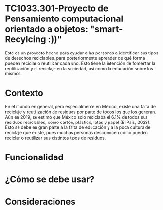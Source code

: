 # TC1033.301-Proyecto de Pensamiento computacional orientado a objetos: "smart-Recylcing :))"
Este es un proyecto hecho para ayudar a las personas a identificar sus tipos de desechos reciclables, para posteriormente aprender de qué forma pueden reciclar o reutilizar cada uno. Esto tiene la intención de fomentar la reutilización y el reciclaje en la sociedad, así como la educación sobre los mismos.

# Contexto
En el mundo en general, pero especialmente en México, existe una falta de reciclaje y reutilización de residuos por parte de todos los que los generan. Aún en 2019, se estimó que México solo reciclaba el 6.1% de todos sus residuos reciclables, como cartón, plástico, latas y papel (El País, 2023). Esto se debe en gran parte a la falta de educación y a la poca cultura de reciclaje que existe, pues muchas personas desconocen cómo pueden reciclar o reutilizar sus distintos tipos de residuos.

# Funcionalidad


# ¿Cómo se debe usar?


# Consideraciones
